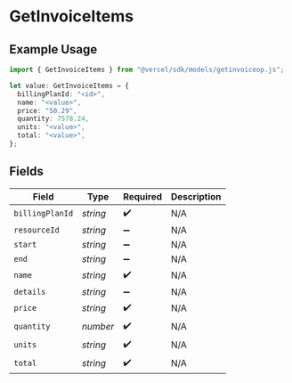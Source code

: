 # GetInvoiceItems

## Example Usage

```typescript
import { GetInvoiceItems } from "@vercel/sdk/models/getinvoiceop.js";

let value: GetInvoiceItems = {
  billingPlanId: "<id>",
  name: "<value>",
  price: "50.29",
  quantity: 7578.24,
  units: "<value>",
  total: "<value>",
};
```

## Fields

| Field              | Type               | Required           | Description        |
| ------------------ | ------------------ | ------------------ | ------------------ |
| `billingPlanId`    | *string*           | :heavy_check_mark: | N/A                |
| `resourceId`       | *string*           | :heavy_minus_sign: | N/A                |
| `start`            | *string*           | :heavy_minus_sign: | N/A                |
| `end`              | *string*           | :heavy_minus_sign: | N/A                |
| `name`             | *string*           | :heavy_check_mark: | N/A                |
| `details`          | *string*           | :heavy_minus_sign: | N/A                |
| `price`            | *string*           | :heavy_check_mark: | N/A                |
| `quantity`         | *number*           | :heavy_check_mark: | N/A                |
| `units`            | *string*           | :heavy_check_mark: | N/A                |
| `total`            | *string*           | :heavy_check_mark: | N/A                |